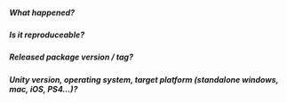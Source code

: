##### What happened?

##### Is it reproduceable?

##### Released package version / tag?

##### Unity version, operating system, target platform (standalone windows, mac, iOS, PS4...)?